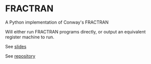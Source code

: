 # FRACTRAN
A Python implementation of Conway's FRACTRAN

Will either run FRACTRAN programs directly, or output an equivalent register machine to run.

See [slides](https://chigozienri.github.io/fractran/fractran.slides.html)

See [repository](https://github.com/chigozienri/fractran) 
